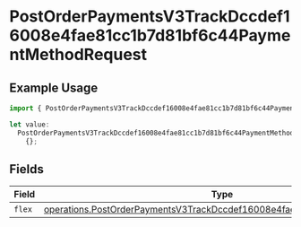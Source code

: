 # PostOrderPaymentsV3TrackDccdef16008e4fae81cc1b7d81bf6c44PaymentMethodRequest

## Example Usage

```typescript
import { PostOrderPaymentsV3TrackDccdef16008e4fae81cc1b7d81bf6c44PaymentMethodRequest } from "@dhaba/safepay-ts/models/operations";

let value:
  PostOrderPaymentsV3TrackDccdef16008e4fae81cc1b7d81bf6c44PaymentMethodRequest =
    {};
```

## Fields

| Field                                                                                                                                                              | Type                                                                                                                                                               | Required                                                                                                                                                           | Description                                                                                                                                                        |
| ------------------------------------------------------------------------------------------------------------------------------------------------------------------ | ------------------------------------------------------------------------------------------------------------------------------------------------------------------ | ------------------------------------------------------------------------------------------------------------------------------------------------------------------ | ------------------------------------------------------------------------------------------------------------------------------------------------------------------ |
| `flex`                                                                                                                                                             | [operations.PostOrderPaymentsV3TrackDccdef16008e4fae81cc1b7d81bf6c44Flex](../../models/operations/postorderpaymentsv3trackdccdef16008e4fae81cc1b7d81bf6c44flex.md) | :heavy_minus_sign:                                                                                                                                                 | N/A                                                                                                                                                                |